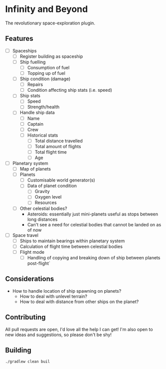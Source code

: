 # Infinity and Beyond
The revolutionary space-exploration plugin.

## Features
- [ ] Spaceships
  - [ ] Register building as spaceship
  - [ ] Ship fuelling
    - [ ] Consumption of fuel
    - [ ] Topping up of fuel
  - [ ] Ship condition (damage)
    - [ ] Repairs
    - [ ] Condition affecting ship stats (i.e. speed)
  - [ ] Ship stats
    - [ ] Speed
    - [ ] Strength/health
  - [ ] Handle ship data
    - [ ] Name
    - [ ] Captain
    - [ ] Crew
    - [ ] Historical stats
      - [ ] Total distance travelled
      - [ ] Total amount of flights
      - [ ] Total flight time
      - [ ] Age
- [ ] Planetary system
  - [ ] Map of planets
  - [ ] Planets
    - [ ] Customisable world generator(s)
    - [ ] Data of planet condition
      - [ ] Gravity
      - [ ] Oxygen level
      - [ ] Resources
  - [ ] Other celestial bodies?
    - Asteroids: essentially just mini-planets useful as stops between long distances
    - Can't see a need for celestial bodies that cannot be landed on as of now
- [ ] Space travel
  - [ ] Ships to maintain bearings within planetary system
  - [ ] Calculation of flight time between celestial bodies
  - [ ] Flight mode
    - [ ] Handling of copying and breaking down of ship between planets post-flight`

## Considerations
- How to handle location of ship spawning on planets?
  - How to deal with unlevel terrain?
  - How to deal with distance from other ships on the planet?

## Contributing
All pull requests are open, I'd love all the help I can get! I'm also open to new ideas and suggestions,
so please don't be shy!

## Building
```
./gradlew clean buil
```